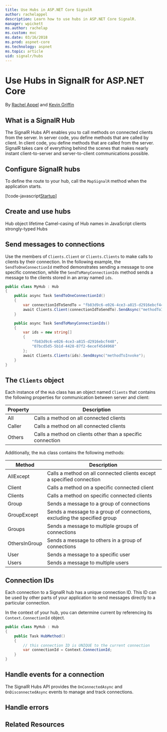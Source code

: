 ```yaml
---
title: Use Hubs in ASP.NET Core SignalR
author: rachelappel
description: Learn how to use hubs in ASP.NET Core SignalR.
manager: wpickett
ms.author: rachelap
ms.custom: mvc
ms.date: 03/16/2018
ms.prod: aspnet-core
ms.technology: aspnet
ms.topic: article
uid: signalr/hubs
---
```


# Use Hubs in SignalR for ASP.NET Core

By [Rachel Appel](https://twitter.com/rachelappel) and [Kevin Griffin](http://twitter.com/1kevgriff)


## What is a SignalR Hub

The SignalR Hubs API enables you to call methods on connected clients from the server. In server code, you define methods that are called by client. In client code, you define methods that are called from the server. SignalR takes care of everything behind the scenes that makes nearly instant client-to-server and server-to-client communications possible.

## Configure SignalR hubs

To define the route to your hub, call the `MapSignalR` method when the application starts.

[!code-javascript[Startup](hubs/sample/js/startup.js?highlight=41,65-68)]

## Create and use hubs

Hub object lifetime
Camel-casing of Hub names in JavaScript clients
strongly-typed Hubs


## Send messages to connections

Use the members of `Clients.Client` or `Clients.Clients` to make calls to clients by their connection. In the following example, the `SendToOneConnectionId` method demonstrates sending a message to one specific connection, while the `SendToManyConnectionIds` method sends a message to the clients  stored in an array named `ids`.

```csharp
public class MyHub : Hub
{
    public async Task SendToOneConnectionId()
    {
        var connectionIdToSendTo = "fb83d9c6-e026-4ce3-a815-d2916ebcf448";
        await Clients.Client(connectionIdToSendTo).SendAsync("methodToInvoke");
    }

    public async Task SendToManyConnectionIds()
    {
        var ids = new string[]
        {
            "fb83d9c6-e026-4ce3-a815-d2916ebcf448",
            "07bcd5d5-5b1d-4428-87f2-6ecef45d4968"
        };
        await Clients.Clients(ids).SendAsync("methodToInvoke");
    }
}
```

## The `Clients` object

Each instance of the `Hub` class has an object named `Clients` that contains the following properties for communication between server and client:

| Property | Description |
| ------ | ----------- |
| All | Calls a method on all connected clients |
| Caller | Calls a method on all connected clients |
| Others | Calls a method on clients other than a specific connection |

Additionally, the `Hub` class contains the following methods:

| Method | Description |
| ------ | ----------- |
| AllExcept | Calls a method on all connected clients except a specified connection |
| Client | Calls a method on a specific connected client |
| Clients | Calls a method on specific connected clients |
| Group | Sends a message to a group of connections  |
| GroupExcept | Sends a message to a group of connections, excluding  the specified group |
| Groups | Sends a message to multiple groups of connections  |
| OthersInGroup | Sends a message to others in a group of connections  |
| User | Sends a message to a specific user |
| Users | Sends a message to multiple users |


## Connection IDs

Each connection to a SignalR hub has a unique connection ID. This ID can be used by other parts of your application to send messages directly to a particular connection.

In the context of your hub, you can determine current by referencing its `Context.ConnectionId` object.

```csharp
public class MyHub : Hub
{
    public Task HubMethod()
    {
        // this connection ID is UNIQUE to the current connection
        var connectionId = Context.ConnectionId;
    }
}
```

## Handle events for a connection

The SignalR Hubs API provides the `OnConnectedAsync` and `OnDisconnectedAsync` events to manage and track connections.



## Handle errors


## Related Resources
